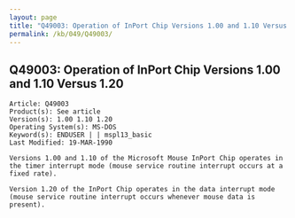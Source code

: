```yaml
---
layout: page
title: "Q49003: Operation of InPort Chip Versions 1.00 and 1.10 Versus 1.20"
permalink: /kb/049/Q49003/
---
```


## Q49003: Operation of InPort Chip Versions 1.00 and 1.10 Versus 1.20

	Article: Q49003
	Product(s): See article
	Version(s): 1.00 1.10 1.20
	Operating System(s): MS-DOS
	Keyword(s): ENDUSER | | mspl13_basic
	Last Modified: 19-MAR-1990
	
	Versions 1.00 and 1.10 of the Microsoft Mouse InPort Chip operates in
	the timer interrupt mode (mouse service routine interrupt occurs at a
	fixed rate).
	
	Version 1.20 of the InPort Chip operates in the data interrupt mode
	(mouse service routine interrupt occurs whenever mouse data is
	present).
